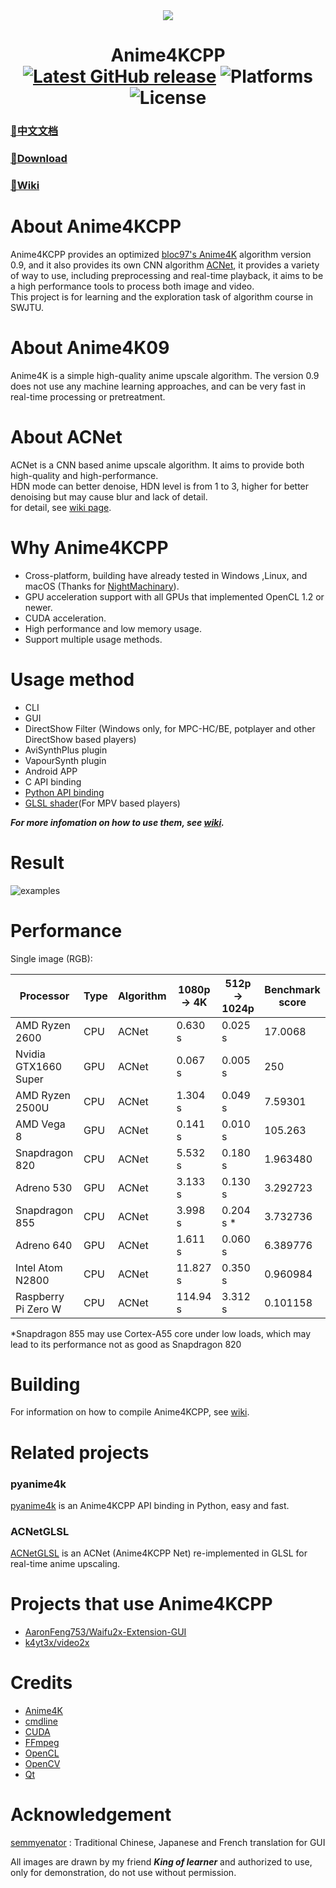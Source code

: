 <div align="center">
  <img src="./images/Logo.png">
</div>

<h1 align="center">
  Anime4KCPP
  </br>
  <a href="https://github.com/TianZerL/Anime4KCPP/releases"><img alt="Latest GitHub release" src="https://img.shields.io/github/v/release/TianZerL/Anime4KCPP?color=red&label=Latest%20release&style=flat-square"></a>
  <img alt="Platforms" src="https://img.shields.io/badge/Platforms-Windows%20%7C%20Linux%20%7C%20macOS%20%7C%20Android-blue?style=flat-square">
  <img alt="License" src="https://img.shields.io/github/license/TianZerL/Anime4KCPP?style=flat-square">
</h1>


### [**📄中文文档**](README.cn.md)
### [**📁Download**](https://github.com/TianZerL/Anime4KCPP/releases)
### [**📖Wiki**](https://github.com/TianZerL/Anime4KCPP/wiki)

# About Anime4KCPP
Anime4KCPP provides an optimized [bloc97's Anime4K](https://github.com/bloc97/Anime4K) algorithm version 0.9, and it also provides its own CNN algorithm [ACNet](https://github.com/TianZerL/Anime4KCPP/wiki/ACNet), it provides a variety of way to use, including preprocessing and real-time playback, it aims to be a high performance tools to process both image and video.  
This project is for learning and the exploration task of algorithm course in SWJTU.

# About Anime4K09
Anime4K is a simple high-quality anime upscale algorithm. The version 0.9 does not use any machine learning approaches, and can be very fast in real-time processing or pretreatment.

# About ACNet
ACNet is a CNN based anime upscale algorithm. It aims to provide both high-quality and high-performance.  
HDN mode can better denoise, HDN level is from 1 to 3, higher for better denoising but may cause blur and lack of detail.  
for detail, see [wiki page](https://github.com/TianZerL/Anime4KCPP/wiki/ACNet).

# Why Anime4KCPP
- Cross-platform, building have already tested in Windows ,Linux, and macOS (Thanks for [NightMachinary](https://github.com/NightMachinary)).
- GPU acceleration support with all GPUs that implemented OpenCL 1.2 or newer.
- CUDA acceleration.
- High performance and low memory usage.
- Support multiple usage methods.

# Usage method
- CLI
- GUI
- DirectShow Filter (Windows only, for MPC-HC/BE, potplayer and other DirectShow based players)
- AviSynthPlus plugin
- VapourSynth plugin
- Android APP
- C API binding
- [Python API binding](https://github.com/TianZerL/pyanime4k)
- [GLSL shader](https://github.com/TianZerL/ACNetGLSL)(For MPV based players)

***For more infomation on how to use them, see [wiki](https://github.com/TianZerL/Anime4KCPP/wiki).***

# Result
![examples](/images/example.png)

# Performance
Single image (RGB):

|Processor|Type|Algorithm|1080p -> 4K|512p -> 1024p|Benchmark score|
-|-|-|-|-|-
|AMD Ryzen 2600|CPU|ACNet|0.630 s|0.025 s|17.0068|
|Nvidia GTX1660 Super|GPU|ACNet|0.067 s|0.005 s|250|
|AMD Ryzen 2500U|CPU|ACNet|1.304 s|0.049 s|7.59301|
|AMD Vega 8|GPU|ACNet|0.141 s|0.010 s|105.263|
|Snapdragon 820|CPU|ACNet|5.532 s|0.180 s|1.963480|
|Adreno 530|GPU|ACNet|3.133 s|0.130 s|3.292723|
|Snapdragon 855|CPU|ACNet|3.998 s|0.204 s *|3.732736|
|Adreno 640|GPU|ACNet|1.611 s|0.060 s|6.389776|
|Intel Atom N2800|CPU|ACNet|11.827 s|0.350 s|0.960984|
|Raspberry Pi Zero W|CPU|ACNet|114.94 s|3.312 s|0.101158|

*Snapdragon 855 may use Cortex-A55 core under low loads, which may lead to its performance not as good as Snapdragon 820

# Building
For information on how to compile Anime4KCPP, see [wiki](https://github.com/TianZerL/Anime4KCPP/wiki/Building).

# Related projects
### pyanime4k  
[pyanime4k](https://github.com/TianZerL/pyanime4k) is an Anime4KCPP API binding in Python, easy and fast. 

### ACNetGLSL
[ACNetGLSL](https://github.com/TianZerL/ACNetGLSL) is an ACNet (Anime4KCPP Net) re-implemented in GLSL for real-time anime upscaling.

# Projects that use Anime4KCPP
- [AaronFeng753/Waifu2x-Extension-GUI](https://github.com/AaronFeng753/Waifu2x-Extension-GUI)
- [k4yt3x/video2x](https://github.com/k4yt3x/video2x)

# Credits
- [Anime4K](https://github.com/bloc97/Anime4K)
- [cmdline](https://github.com/tanakh/cmdline)
- [CUDA](https://developer.nvidia.com/cuda-zone)
- [FFmpeg](https://ffmpeg.org/)
- [OpenCL](https://www.khronos.org/opencl/)
- [OpenCV](https://opencv.org/)
- [Qt](https://www.qt.io/)

# Acknowledgement
[semmyenator](https://github.com/semmyenator) : Traditional Chinese, Japanese and French translation for GUI

All images are drawn by my friend ***King of learner*** and authorized to use, only for demonstration, do not use without permission.
